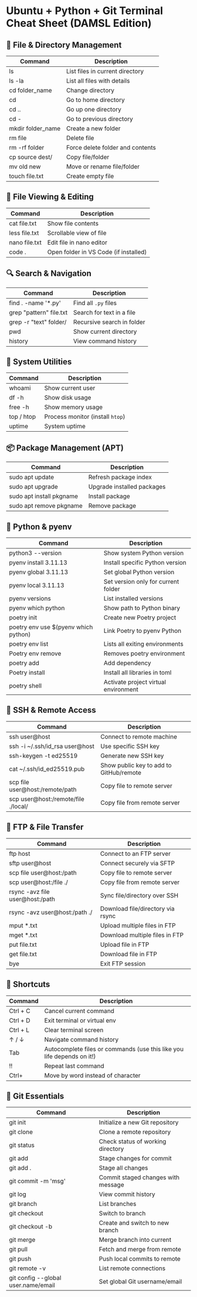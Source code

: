 # Ubuntu + Python + Git Terminal Cheat Sheet (DAMSL Edition)

## 📁 File & Directory Management
| Command | Description |
| --- | --- |
| ls | List files in current directory |
| ls -la | List all files with details |
| cd folder_name | Change directory |
| cd | Go to home directory |
| cd .. | Go up one directory |
| cd - | Go to previous directory |
| mkdir folder_name | Create a new folder |
| rm file | Delete file |
| rm -rf folder | Force delete folder and contents |
| cp source dest/ | Copy file/folder |
| mv old new | Move or rename file/folder |
| touch file.txt | Create empty file |

## 📄 File Viewing & Editing
| Command | Description |
| --- | --- |
| cat file.txt | Show file contents |
| less file.txt | Scrollable view of file |
| nano file.txt | Edit file in nano editor |
| code . | Open folder in VS Code (if installed) |

## 🔍 Search & Navigation
| Command | Description |
| --- | --- |
| find . -name '*.py' | Find all `.py` files |
| grep "pattern" file.txt | Search for text in a file |
| grep -r "text" folder/ | Recursive search in folder |
| pwd | Show current directory |
| history | View command history |

## 🧰 System Utilities
| Command | Description |
| --- | --- |
| whoami | Show current user |
| df -h | Show disk usage |
| free -h | Show memory usage |
| top / htop | Process monitor (install `htop`) |
| uptime | System uptime |

## 📦 Package Management (APT)
| Command | Description |
| --- | --- |
| sudo apt update | Refresh package index |
| sudo apt upgrade | Upgrade installed packages |
| sudo apt install pkgname | Install package |
| sudo apt remove pkgname | Remove package |

## 🐍 Python & pyenv
| Command | Description |
| --- | --- |
| python3 --version | Show system Python version |
| pyenv install 3.11.13 | Install specific Python version |
| pyenv global 3.11.13 | Set global Python version |
| pyenv local 3.11.13 | Set version only for current folder |
| pyenv versions | List installed versions |
| pyenv which python | Show path to Python binary |
| poetry init | Create new Poetry project |
| poetry env use $(pyenv which python) | Link Poetry to pyenv Python |
| poetry env list | Lists all exiting environments |
| Poetry env remove <env> | Removes poetry environment |
| poetry add <package> | Add dependency |
| Poetry install | Install all libraries in toml |
| poetry shell | Activate project virtual environment |

## 🔐 SSH & Remote Access
| Command | Description |
| --- | --- |
| ssh user@host | Connect to remote machine |
| ssh -i ~/.ssh/id_rsa user@host | Use specific SSH key |
| ssh-keygen -t ed25519 | Generate new SSH key |
| cat ~/.ssh/id_ed25519.pub | Show public key to add to GitHub/remote |
| scp file user@host:/remote/path | Copy file to remote server |
| scp user@host:/remote/file ./local/ | Copy file from remote server |

## 📡 FTP & File Transfer

| Command | Description |
|--------|-------------|
| ftp host | Connect to an FTP server |
| sftp user@host | Connect securely via SFTP |
| scp file user@host:/path | Copy file to remote server |
| scp user@host:/file ./ | Copy file from remote server |
| rsync -avz file user@host:/path | Sync file/directory over SSH |
| rsync -avz user@host:/path ./ | Download file/directory via rsync |
| mput *.txt | Upload multiple files in FTP |
| mget *.txt | Download multiple files in FTP |
| put file.txt | Upload file in FTP |
| get file.txt | Download file in FTP |
| bye | Exit FTP session |

## 🧠 Shortcuts
| Command | Description |
| --- | --- |
| Ctrl + C | Cancel current command |
| Ctrl + D | Exit terminal or virtual env |
| Ctrl + L | Clear terminal screen |
| ↑ / ↓ | Navigate command history |
| Tab | Autocomplete files or commands (use this like you life depends on it!)|
| !! | Repeat last command |
| Ctrl+ | Move by word instead of character |

## 🌿 Git Essentials
| Command | Description |
| --- | --- |
| git init | Initialize a new Git repository |
| git clone <url> | Clone a remote repository |
| git status | Check status of working directory |
| git add <file> | Stage changes for commit |
| git add . | Stage all changes |
| git commit -m 'msg' | Commit staged changes with message |
| git log | View commit history |
| git branch | List branches |
| git checkout <branch> | Switch to branch |
| git checkout -b <branch> | Create and switch to new branch |
| git merge <branch> | Merge branch into current |
| git pull | Fetch and merge from remote |
| git push | Push local commits to remote |
| git remote -v | List remote connections |
| git config --global user.name/email | Set global Git username/email |
